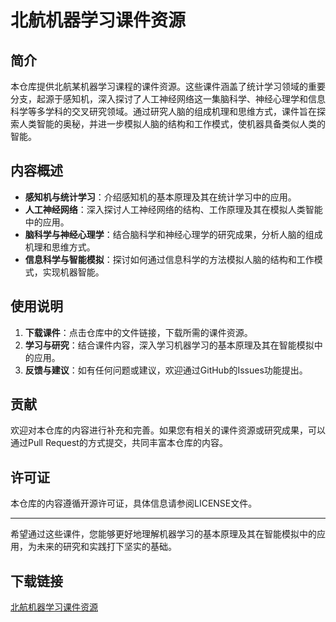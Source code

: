 # 北航机器学习课件资源

## 简介

本仓库提供北航某机器学习课程的课件资源。这些课件涵盖了统计学习领域的重要分支，起源于感知机，深入探讨了人工神经网络这一集脑科学、神经心理学和信息科学等多学科的交叉研究领域。通过研究人脑的组成机理和思维方式，课件旨在探索人类智能的奥秘，并进一步模拟人脑的结构和工作模式，使机器具备类似人类的智能。

## 内容概述

- **感知机与统计学习**：介绍感知机的基本原理及其在统计学习中的应用。
- **人工神经网络**：深入探讨人工神经网络的结构、工作原理及其在模拟人类智能中的应用。
- **脑科学与神经心理学**：结合脑科学和神经心理学的研究成果，分析人脑的组成机理和思维方式。
- **信息科学与智能模拟**：探讨如何通过信息科学的方法模拟人脑的结构和工作模式，实现机器智能。

## 使用说明

1. **下载课件**：点击仓库中的文件链接，下载所需的课件资源。
2. **学习与研究**：结合课件内容，深入学习机器学习的基本原理及其在智能模拟中的应用。
3. **反馈与建议**：如有任何问题或建议，欢迎通过GitHub的Issues功能提出。

## 贡献

欢迎对本仓库的内容进行补充和完善。如果您有相关的课件资源或研究成果，可以通过Pull Request的方式提交，共同丰富本仓库的内容。

## 许可证

本仓库的内容遵循开源许可证，具体信息请参阅LICENSE文件。

---

希望通过这些课件，您能够更好地理解机器学习的基本原理及其在智能模拟中的应用，为未来的研究和实践打下坚实的基础。

## 下载链接

[北航机器学习课件资源](https://pan.quark.cn/s/2cb0776465eb)